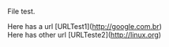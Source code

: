 File test.

Here has a url \[URLTest1\]\(http://google.com.br) <br />
Here has other url \[URLTeste2\]\(http://linux.org)
